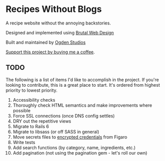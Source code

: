 # Recipes Without Blogs 

A recipe website without the annoying backstories. 

Designed and implemented using [Brutal Web Design](https://brutalist-web.design)

Built and maintained by [Ogden Studios](https://ogdenstudios.xyz)

[Support this project by buying me a coffee](https://ko-fi.com/ogdenstudios).

## TODO 

The following is a list of items I'd like to accomplish in the project. If you're looking to contribute, this is a great place to start. It's ordered from highest priority to lowest priority. 

1. Accessibility checks 
2. Thoroughly check HTML semantics and make improvements where possible 
3. Force SSL connections (once DNS config settles)
4. DRY out the repetitive views 
5. Migrate to Rails 6 
6. Migrate to libsass (or off SASS in general)
7. Move secrets files to [encrypted credentials](https://www.engineyard.com/blog/rails-encrypted-credentials-on-rails-5.2) from Figaro
8. Write tests 
9. Add search functions (by category, name, ingredients, etc.)
10. Add pagination (not using the pagination gem - let's roll our own)